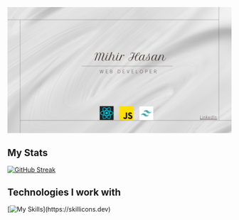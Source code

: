 ![Local Image](images/banner.png)

## My Stats 
[![GitHub Streak](https://github-readme-streak-stats.herokuapp.com?user=mihir-x&theme=transparent)](https://git.io/streak-stats)



## Technologies I work with
[![My Skills](https://skillicons.dev/icons?i=react,js,tailwind,html,css,firebase,mongodb,express,nodejs,)](https://skillicons.dev)


